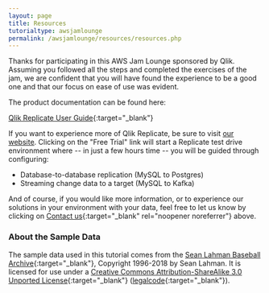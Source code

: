 ```yaml
---
layout: page
title: Resources
tutorialtype: awsjamlounge
permalink: /awsjamlounge/resources/resources.php
---
```


Thanks for participating in this AWS Jam Lounge sponsored by Qlik.
Assuming you followed all the steps and 
completed the exercises of the jam, we are confident that you will have found the experience to be
a good one and that our focus on ease of use was evident.

The product documentation can be found here:

[Qlik Replicate User Guide](/files/Qlik_Replicate_User_Guide.pdf){:target="_blank"}

If you want to experience more of Qlik Replicate, be sure to visit
[our website](https://www.qlik.com/us/products/data-integration-products). 
Clicking on the "Free Trial" link will start a Replicate test drive environment 
where -- in just a few hours time -- you will be guided through configuring:

* Database-to-database replication (MySQL to Postgres)
* Streaming change data to a target (MySQL to Kafka)

And of course, if you would like more information, or to experience our solutions in your environment
with your data, feel free to let us know by clicking on 
[Contact us](https://www.qlik.com/us/try-or-buy/buy-now?campaignid=7013z000000jSeg){:target="_blank" rel="noopener noreferrer"} above.

### About the Sample Data
The sample data used in this tutorial comes from the
[Sean Lahman Baseball Archive](http://www.seanlahman.com/baseball-archive/statistics){:target="_blank"},
Copyright 1996-2018 by Sean Lahman. It is licensed for use under a
[Creative Commons Attribution-ShareAlike 3.0 Unported License](http://creativecommons.org/licenses/by-sa/3.0/){:target="_blank"} 
([legalcode](https://creativecommons.org/licenses/by-sa/3.0/legalcode){:target="_blank"}).


